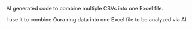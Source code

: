 AI generated code to combine multiple CSVs into one Excel file.

I use it to combine Oura ring data into one Excel file to be analyzed via AI
